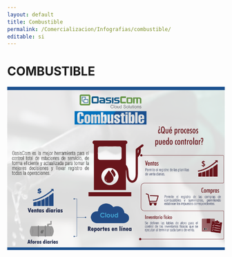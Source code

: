 ```yaml
---
layout: default
title: Combustible
permalink: /Comercializacion/Infografias/combustible/
editable: si
---
```


# COMBUSTIBLE

![](combustible.png)
